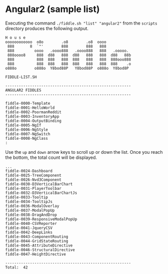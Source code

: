 Angular2 (sample list)
======

Executing the command `./fiddle.sh "list" "angular2"` from the `scripts` directory produces the following output.

    H o u s e
    oooooooooooo  o8o        .o8        .o8  oooo
     888       8  `"'        888        888   888
     888         oooo   .oooo888   .oooo888   888   .ooooo.
     888oooo8     888  d88   888  d88   888   888  d88   88b
     888          888  888   888  888   888   888  888ooo888
     888          888  888   888  888   888   888  888    .o
    o888o        o888o  Y8bod88P   Y8bod88P  o888o  Y8bod8P
    
    FIDDLE-LIST.SH
    
    --------------------------------------------------------
    ANGULAR2 FIDDLES
    --------------------------------------------------------
    
    fiddle-0000-Template
    fiddle-0001-HelloWorld
    fiddle-0002-PoormanReddit
    fiddle-0003-InventoryApp
    fiddle-0004-OutputBinding
    fiddle-0005-NgIf
    fiddle-0006-NgStyle
    fiddle-0007-NgSwitch
    fiddle-0008-NgClass
    :
    
Use the `up` and `down` arrow keys to scroll up or down the list. Once you reach the bottom, the total count will
be displayed.

    ...
    fiddle-0024-Dashboard
    fiddle-0025-TreeComponent
    fiddle-0026-Nvd3Component
    fiddle-0030-D3VerticalBarChart
    fiddle-0031-PlayerToolbar
    fiddle-0032-D3VerticalBarChartJs
    fiddle-0033-Tooltip
    fiddle-0034-TooltipJs
    fiddle-0036-ModalOverlay
    fiddle-0037-ModalPopUp
    fiddle-0038-DragAndDrop
    fiddle-0039-ResponsiveModalPopUp
    fiddle-0040-CSVReporter
    fiddle-0041-JqueryCSV
    fiddle-0042-DeepLinks
    fiddle-0043-ComponentRouting
    fiddle-0044-GridStateRouting
    fiddle-0045-AttributeDirective
    fiddle-0046-StructuralDirective
    fiddle-0047-HeightDirective
    
    --------------------------------------------------------
    Total:  42
